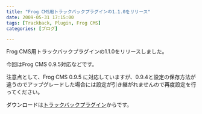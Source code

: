 ```yaml
---
title: "Frog CMS用トラックバックプラグインの1.1.0をリリース"
date: 2009-05-31 17:15:00
tags: [Trackback, Plugin, Frog CMS]
categories: [ブログ]

---
```


Frog CMS用トラックバックプラグインの1.1.0をリリースしました。

今回はFrog CMS 0.9.5対応などです。

注意点として、Frog CMS 0.9.5 に対応していますが、0.9.4と設定の保存方法が違うのでアップグレードした場合には設定が引き継がれませんので再度設定を行ってください。

ダウンロードは[トラックバックプラグイン][1]からです。

 [1]: /blog/2008/09/08/frog-cms-trackback-plugin.html
